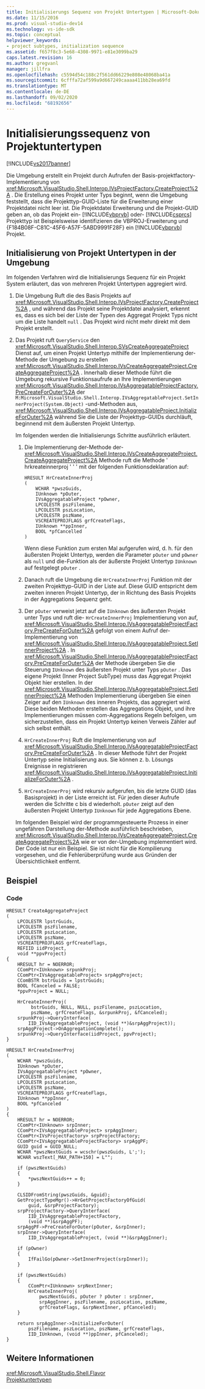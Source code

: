 ```yaml
---
title: Initialisierungs Sequenz von Projekt Untertypen | Microsoft-Dokumentation
ms.date: 11/15/2016
ms.prod: visual-studio-dev14
ms.technology: vs-ide-sdk
ms.topic: conceptual
helpviewer_keywords:
- project subtypes, initialization sequence
ms.assetid: f657f8c3-5e68-4308-9971-e81e3099ba29
caps.latest.revision: 16
ms.author: gregvanl
manager: jillfra
ms.openlocfilehash: c5594d54c188c2f561dd66229e808e48068ba41a
ms.sourcegitcommit: 6cfffa72af599a9d667249caaaa411bb28ea69fd
ms.translationtype: MT
ms.contentlocale: de-DE
ms.lasthandoff: 09/02/2020
ms.locfileid: "68192656"
---
```

# <a name="initialization-sequence-of-project-subtypes"></a>Initialisierungssequenz von Projektuntertypen
[!INCLUDE[vs2017banner](../../includes/vs2017banner.md)]

Die Umgebung erstellt ein Projekt durch Aufrufen der Basis-projektfactory-Implementierung von <xref:Microsoft.VisualStudio.Shell.Interop.IVsProjectFactory.CreateProject%2A> . Die Erstellung eines Projekt unter Typs beginnt, wenn die Umgebung feststellt, dass die Projekttyp-GUID-Liste für die Erweiterung einer Projektdatei nicht leer ist. Die Projektdatei Erweiterung und die Projekt-GUID geben an, ob das Projekt ein- [!INCLUDE[vbprvb](../../includes/vbprvb-md.md)] oder- [!INCLUDE[csprcs](../../includes/csprcs-md.md)] Projekttyp ist Beispielsweise identifizieren die VBPROJ-Erweiterung und {F184B08F-C81C-45F6-A57F-5ABD9991F28F} ein [!INCLUDE[vbprvb](../../includes/vbprvb-md.md)] Projekt.  
  
## <a name="environments-initialization-of-project-subtypes"></a>Initialisierung von Projekt Untertypen in der Umgebung  
 Im folgenden Verfahren wird die Initialisierungs Sequenz für ein Projekt System erläutert, das von mehreren Projekt Untertypen aggregiert wird.  
  
1. Die Umgebung Ruft die des Basis Projekts auf <xref:Microsoft.VisualStudio.Shell.Interop.IVsProjectFactory.CreateProject%2A> , und während das Projekt seine Projektdatei analysiert, erkennt es, dass es sich bei der Liste der Typen des Aggregat Projekt Typs nicht um die Liste handelt `null` . Das Projekt wird nicht mehr direkt mit dem Projekt erstellt.  
  
2. Das Projekt ruft `QueryService` den <xref:Microsoft.VisualStudio.Shell.Interop.SVsCreateAggregateProject> Dienst auf, um einen Projekt Untertyp mithilfe der Implementierung der-Methode der Umgebung zu erstellen <xref:Microsoft.VisualStudio.Shell.Interop.IVsCreateAggregateProject.CreateAggregateProject%2A> . Innerhalb dieser Methode führt die Umgebung rekursive Funktionsaufrufe an Ihre Implementierungen <xref:Microsoft.VisualStudio.Shell.Interop.IVsAggregatableProjectFactory.PreCreateForOuter%2A> der `M:Microsoft.VisualStudio.Shell.Interop.IVsAggregatableProject.SetInnerProject(System.Object)` -und-Methoden aus, <xref:Microsoft.VisualStudio.Shell.Interop.IVsAggregatableProject.InitializeForOuter%2A> während Sie die Liste der Projekttyp-GUIDs durchläuft, beginnend mit dem äußersten Projekt Untertyp.  
  
    Im folgenden werden die Initialisierungs Schritte ausführlich erläutert.  
  
   1. Die Implementierung der-Methode der- <xref:Microsoft.VisualStudio.Shell.Interop.IVsCreateAggregateProject.CreateAggregateProject%2A> Methode ruft die Methode ' hrkreateinnerproj ' ' ' mit der folgenden Funktionsdeklaration auf:  
  
       ```  
       HRESULT HrCreateInnerProj  
       (  
           WCHAR *pwszGuids,  
           IUnknown *pOuter,  
           IVsAggregatableProject *pOwner,  
           LPCOLESTR pszFilename,  
           LPCOLESTR pszLocation,  
           LPCOLESTR pszName,  
           VSCREATEPROJFLAGS grfCreateFlags,  
           IUnknown **ppInner,  
           BOOL *pfCancelled  
       )  
       ```  
  
        Wenn diese Funktion zum ersten Mal aufgerufen wird, d. h. für den äußersten Projekt Untertyp, werden die Parameter `pOuter` und `pOwner` als `null` und die-Funktion als der äußerste Projekt Untertyp `IUnknown` auf festgelegt `pOuter` .  
  
   2. Danach ruft die Umgebung die `HrCreateInnerProj` Funktion mit der zweiten Projekttyp-GUID in der Liste auf. Diese GUID entspricht dem zweiten inneren Projekt Untertyp, der in Richtung des Basis Projekts in der Aggregations Sequenz geht.  
  
   3. Der `pOuter` verweist jetzt auf die `IUnknown` des äußersten Projekt unter Typs und ruft die- `HrCreateInnerProj` Implementierung von auf, <xref:Microsoft.VisualStudio.Shell.Interop.IVsAggregatableProjectFactory.PreCreateForOuter%2A> gefolgt von einem Aufruf der-Implementierung von <xref:Microsoft.VisualStudio.Shell.Interop.IVsAggregatableProject.SetInnerProject%2A> . In <xref:Microsoft.VisualStudio.Shell.Interop.IVsAggregatableProjectFactory.PreCreateForOuter%2A> der Methode übergeben Sie die Steuerung `IUnknown` des äußersten Projekt unter Typs `pOuter` . Das eigene Projekt (Inner Project SubType) muss das Aggregat Projekt Objekt hier erstellen. In der <xref:Microsoft.VisualStudio.Shell.Interop.IVsAggregatableProject.SetInnerProject%2A> Methoden Implementierung übergeben Sie einen Zeiger auf den `IUnknown` des inneren Projekts, das aggregiert wird. Diese beiden Methoden erstellen das Aggregations Objekt, und ihre Implementierungen müssen com-Aggregations Regeln befolgen, um sicherzustellen, dass ein Projekt Untertyp keinen Verweis Zähler auf sich selbst enthält.  
  
   4. `HrCreateInnerProj` Ruft die Implementierung von auf <xref:Microsoft.VisualStudio.Shell.Interop.IVsAggregatableProjectFactory.PreCreateForOuter%2A> . In dieser Methode führt der Projekt Untertyp seine Initialisierung aus. Sie können z. b. Lösungs Ereignisse in registrieren <xref:Microsoft.VisualStudio.Shell.Interop.IVsAggregatableProject.InitializeForOuter%2A> .  
  
   5. `HrCreateInnerProj` wird rekursiv aufgerufen, bis die letzte GUID (das Basisprojekt) in der Liste erreicht ist. Für jeden dieser Aufrufe werden die Schritte c bis d wiederholt. `pOuter` zeigt auf den äußersten Projekt Untertyp `IUnknown` für jede Aggregations Ebene.  
  
   Im folgenden Beispiel wird der programmgesteuerte Prozess in einer ungefähren Darstellung der-Methode ausführlich beschrieben, <xref:Microsoft.VisualStudio.Shell.Interop.IVsCreateAggregateProject.CreateAggregateProject%2A> wie er von der-Umgebung implementiert wird. Der Code ist nur ein Beispiel. Sie ist nicht für die Kompilierung vorgesehen, und die Fehlerüberprüfung wurde aus Gründen der Übersichtlichkeit entfernt.  
  
## <a name="example"></a>Beispiel  
  
### <a name="code"></a>Code  
  
```  
HRESULT CreateAggregateProject  
(  
    LPCOLESTR lpstrGuids,   
    LPCOLESTR pszFilename,   
    LPCOLESTR pszLocation,  
    LPCOLESTR pszName,   
    VSCREATEPROJFLAGS grfCreateFlags,   
    REFIID iidProject,   
    void **ppvProject)  
{  
    HRESULT hr = NOERROR;  
    CComPtr<IUnknown> srpunkProj;  
    CComPtr<IVsAggregatableProject> srpAggProject;  
    CComBSTR bstrGuids = lpstrGuids;  
    BOOL fCanceled = FALSE;  
    *ppvProject = NULL;  
  
    HrCreateInnerProj(  
         bstrGuids, NULL, NULL, pszFilename, pszLocation,   
         pszName, grfCreateFlags, &srpunkProj, &fCanceled);  
    srpunkProj->QueryInterface(  
        IID_IVsAggregatableProject, (void **)&srpAggProject));  
    srpAggProject->OnAggregationComplete();  
    srpunkProj->QueryInterface(iidProject, ppvProject);  
}  
  
HRESULT HrCreateInnerProj  
(  
    WCHAR *pwszGuids,   
    IUnknown *pOuter,   
    IVsAggregatableProject *pOwner,   
    LPCOLESTR pszFilename,   
    LPCOLESTR pszLocation,  
    LPCOLESTR pszName,   
    VSCREATEPROJFLAGS grfCreateFlags,   
    IUnknown **ppInner,   
    BOOL *pfCanceled  
)  
{  
    HRESULT hr = NOERROR;  
    CComPtr<IUnknown> srpInner;  
    CComPtr<IVsAggregatableProject> srpAggInner;  
    CComPtr<IVsProjectFactory> srpProjectFactory;  
    CComPtr<IVsAggregatableProjectFactory> srpAggPF;  
    GUID guid = GUID_NULL;  
    WCHAR *pwszNextGuids = wcschr(pwszGuids, L';');  
    WCHAR wszText[_MAX_PATH+150] = L"";  
  
    if (pwszNextGuids)  
    {  
        *pwszNextGuids++ = 0;  
    }  
  
    CLSIDFromString(pwszGuids, &guid);  
    GetProjectTypeMgr()->HrGetProjectFactoryOfGuid(  
        guid, &srpProjectFactory);  
    srpProjectFactory->QueryInterface(  
        IID_IVsAggregatableProjectFactory,   
        (void **)&srpAggPF);  
    srpAggPF->PreCreateForOuter(pOuter, &srpInner);  
    srpInner->QueryInterface(  
        IID_IVsAggregatableProject, (void **)&srpAggInner);  
  
    if (pOwner)  
    {  
        IfFailGo(pOwner->SetInnerProject(srpInner));  
    }  
  
    if (pwszNextGuids)  
    {  
        CComPtr<IUnknown> srpNextInner;  
        HrCreateInnerProj(  
            pwszNextGuids, pOuter ? pOuter : srpInner,   
            srpAggInner, pszFilename, pszLocation, pszName,   
            grfCreateFlags, &srpNextInner, pfCanceled);  
    }  
  
    return srpAggInner->InitializeForOuter(  
        pszFilename, pszLocation, pszName, grfCreateFlags,   
        IID_IUnknown, (void **)ppInner, pfCanceled);  
}  
```  
  
## <a name="see-also"></a>Weitere Informationen  
 <xref:Microsoft.VisualStudio.Shell.Flavor>   
 [Projektuntertypen](../../extensibility/internals/project-subtypes.md)
